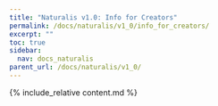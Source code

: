 ```yaml
---
title: "Naturalis v1.0: Info for Creators"
permalink: /docs/naturalis/v1_0/info_for_creators/
excerpt: ""
toc: true
sidebar:
  nav: docs_naturalis
parent_url: /docs/naturalis/v1_0/
---
```


{% include_relative content.md %}
